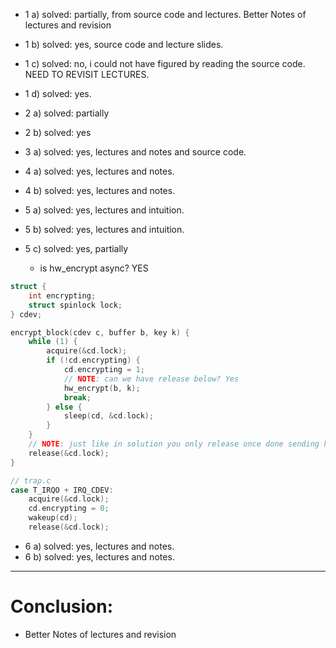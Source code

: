 - 1 a) solved: partially, from source code and lectures. Better Notes of lectures and revision
- 1 b) solved: yes, source code and lecture slides. 
- 1 c) solved: no, i could not have figured by reading the source code. NEED TO REVISIT LECTURES.
- 1 d) solved: yes.

- 2 a) solved: partially
- 2 b) solved: yes

- 3 a) solved: yes, lectures and notes and source code.
- 4 a) solved: yes, lectures and notes.
- 4 b) solved: yes, lectures and notes.
- 5 a) solved: yes, lectures and intuition.
- 5 b) solved: yes, lectures and intuition.
- 5 c) solved: yes, partially
    - is hw_encrypt async? YES
```c
struct {
    int encrypting;
    struct spinlock lock;
} cdev;

encrypt_block(cdev c, buffer b, key k) {
    while (1) {
        acquire(&cd.lock);
        if (!cd.encrypting) {
            cd.encrypting = 1;
            // NOTE: can we have release below? Yes
            hw_encrypt(b, k);
            break;
        } else {
            sleep(cd, &cd.lock);
        }
    }
    // NOTE: just like in solution you only release once done sending hw_encrypt call.
    release(&cd.lock);
}

// trap.c
case T_IRQO + IRQ_CDEV:
    acquire(&cd.lock);
    cd.encrypting = 0;
    wakeup(cd);
    release(&cd.lock);
```

- 6 a) solved: yes, lectures and notes.
- 6 b) solved: yes, lectures and notes.
---
# Conclusion:
- Better Notes of lectures and revision